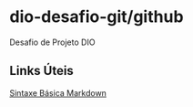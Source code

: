 # dio-desafio-git/github
Desafio de Projeto DIO

## Links Úteis
[Sintaxe Básica Markdown](https://www.markdownguide.org/basic-syntax/)

